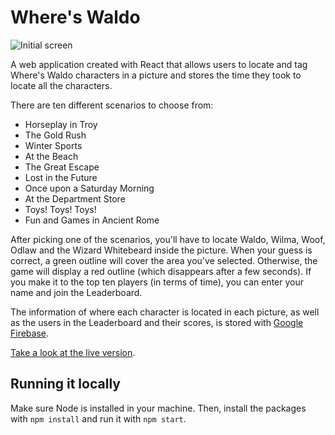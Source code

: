 # Where's Waldo

![Initial screen](https://i.imgur.com/Qkywvec.png)

A web application created with React that allows users to locate and tag Where's Waldo characters in a picture and stores the time they took to locate all the characters.

There are ten different scenarios to choose from:
* Horseplay in Troy
* The Gold Rush
* Winter Sports
* At the Beach
* The Great Escape
* Lost in the Future
* Once upon a Saturday Morning
* At the Department Store
* Toys! Toys! Toys!
* Fun and Games in Ancient Rome

After picking one of the scenarios, you'll have to locate Waldo, Wilma, Woof, Odlaw and the Wizard Whitebeard inside the picture. When your guess is correct, a green outline will cover the area you've selected. Otherwise, the game will display a red outline (which disappears after a few seconds). If you make it to the top ten players (in terms of time), you can enter your name and join the Leaderboard.

The information of where each character is located in each picture, as well as the users in the Leaderboard and their scores, is stored with [Google Firebase](https://firebase.google.com).

[Take a look at the live version](https://heldersrvio.github.io/wheres-waldo/).

## Running it locally

Make sure Node is installed in your machine. Then, install the packages with ``npm install`` and run it with ``npm start``.
